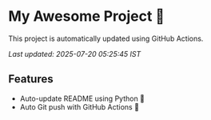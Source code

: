 # My Awesome Project 🚀

This project is automatically updated using GitHub Actions.

_Last updated: 2025-07-20 05:25:45 IST_

## Features
- Auto-update README using Python 🐍
- Auto Git push with GitHub Actions 🤖
